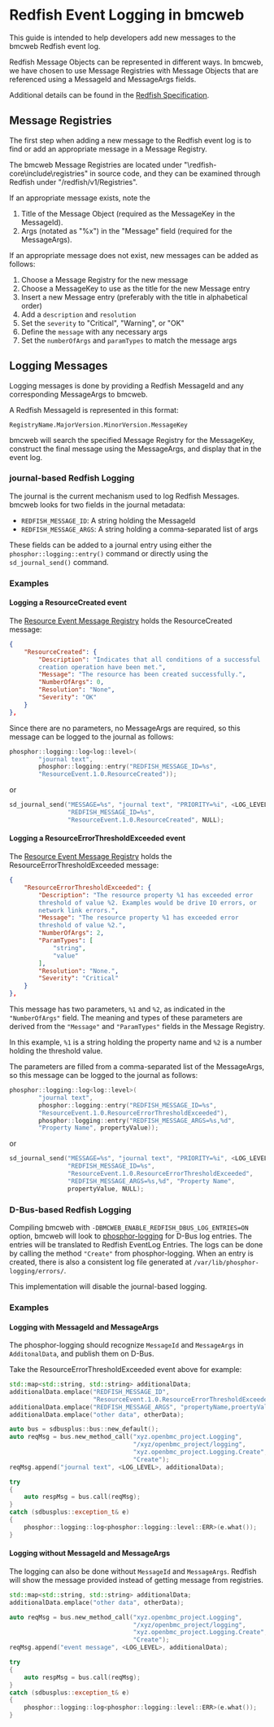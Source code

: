 # Redfish Event Logging in bmcweb

This guide is intended to help developers add new messages to the bmcweb Redfish
event log.

Redfish Message Objects can be represented in different ways. In bmcweb, we have
chosen to use Message Registries with Message Objects that are referenced using
a MessageId and MessageArgs fields.

Additional details can be found in the
[Redfish Specification](http://redfish.dmtf.org/schemas/DSP0266_1.6.1.html).

## Message Registries

The first step when adding a new message to the Redfish event log is to find or
add an appropriate message in a Message Registry.

The bmcweb Message Registries are located under
"\redfish-core\include\registries" in source code, and they can be examined
through Redfish under "/redfish/v1/Registries".

If an appropriate message exists, note the

1. Title of the Message Object (required as the MessageKey in the MessageId).
2. Args (notated as "%x") in the "Message" field (required for the MessageArgs).

If an appropriate message does not exist, new messages can be added as follows:

1. Choose a Message Registry for the new message
2. Choose a MessageKey to use as the title for the new Message entry
3. Insert a new Message entry (preferably with the title in alphabetical order)
4. Add a `description` and `resolution`
5. Set the `severity` to "Critical", "Warning", or "OK"
6. Define the `message` with any necessary args
7. Set the `numberOfArgs` and `paramTypes` to match the message args

## Logging Messages

Logging messages is done by providing a Redfish MessageId and any corresponding
MessageArgs to bmcweb.

A Redfish MessageId is represented in this format:

`RegistryName.MajorVersion.MinorVersion.MessageKey`

bmcweb will search the specified Message Registry for the MessageKey, construct
the final message using the MessageArgs, and display that in the event log.

### journal-based Redfish Logging

The journal is the current mechanism used to log Redfish Messages. bmcweb looks
for two fields in the journal metadata:

- `REDFISH_MESSAGE_ID`: A string holding the MessageId
- `REDFISH_MESSAGE_ARGS`: A string holding a comma-separated list of args

These fields can be added to a journal entry using either the
`phosphor::logging::entry()` command or directly using the `sd_journal_send()`
command.

### Examples

#### Logging a ResourceCreated event

The
[Resource Event Message Registry](https://redfish.dmtf.org/registries/ResourceEvent.1.0.0.json)
holds the ResourceCreated message:

```json
{
    "ResourceCreated": {
        "Description": "Indicates that all conditions of a successful
        creation operation have been met.",
        "Message": "The resource has been created successfully.",
        "NumberOfArgs": 0,
        "Resolution": "None",
        "Severity": "OK"
    }
},
```

Since there are no parameters, no MessageArgs are required, so this message can
be logged to the journal as follows:

```cpp
phosphor::logging::log<log::level>(
        "journal text",
        phosphor::logging::entry("REDFISH_MESSAGE_ID=%s",
        "ResourceEvent.1.0.ResourceCreated"));
```

or

```cpp
sd_journal_send("MESSAGE=%s", "journal text", "PRIORITY=%i", <LOG_LEVEL>,
                "REDFISH_MESSAGE_ID=%s",
                "ResourceEvent.1.0.ResourceCreated", NULL);
```

#### Logging a ResourceErrorThresholdExceeded event

The
[Resource Event Message Registry](https://redfish.dmtf.org/registries/ResourceEvent.1.0.0.json)
holds the ResourceErrorThresholdExceeded message:

```json
{
    "ResourceErrorThresholdExceeded": {
        "Description": "The resource property %1 has exceeded error
        threshold of value %2. Examples would be drive IO errors, or
        network link errors.",
        "Message": "The resource property %1 has exceeded error
        threshold of value %2.",
        "NumberOfArgs": 2,
        "ParamTypes": [
            "string",
            "value"
        ],
        "Resolution": "None.",
        "Severity": "Critical"
    }
},
```

This message has two parameters, `%1` and `%2`, as indicated in the
`"NumberOfArgs"` field. The meaning and types of these parameters are derived
from the `"Message"` and `"ParamTypes"` fields in the Message Registry.

In this example, `%1` is a string holding the property name and `%2` is a number
holding the threshold value.

The parameters are filled from a comma-separated list of the MessageArgs, so
this message can be logged to the journal as follows:

```cpp
phosphor::logging::log<log::level>(
        "journal text",
        phosphor::logging::entry("REDFISH_MESSAGE_ID=%s",
        "ResourceEvent.1.0.ResourceErrorThresholdExceeded"),
        phosphor::logging::entry("REDFISH_MESSAGE_ARGS=%s,%d",
        "Property Name", propertyValue));
```

or

```cpp
sd_journal_send("MESSAGE=%s", "journal text", "PRIORITY=%i", <LOG_LEVEL>,
                "REDFISH_MESSAGE_ID=%s",
                "ResourceEvent.1.0.ResourceErrorThresholdExceeded",
                "REDFISH_MESSAGE_ARGS=%s,%d", "Property Name",
                propertyValue, NULL);
```

### D-Bus-based Redfish Logging

Compiling bmcweb with `-DBMCWEB_ENABLE_REDFISH_DBUS_LOG_ENTRIES=ON` option,
bmcweb will look to
[phosphor-logging](https://github.com/openbmc/phosphor-logging) for D-Bus log
entries. The entries will be translated to Redfish EventLog Entries. The logs
can be done by calling the method `"Create"` from phosphor-logging. When an
entry is created, there is also a consistent log file generated at
`/var/lib/phosphor-logging/errors/`.

This implementation will disable the journal-based logging.

### Examples

#### Logging with MessageId and MessageArgs

The phosphor-logging should recognize `MessageId` and `MessageArgs` in
`AdditonalData`, and publish them on D-Bus.

Take the ResourceErrorThresholdExceeded event above for example:

```cpp
std::map<std::string, std::string> additionalData;
additionalData.emplace("REDFISH_MESSAGE_ID",
                       "ResourceEvent.1.0.ResourceErrorThresholdExceeded");
additionalData.emplace("REDFISH_MESSAGE_ARGS", "propertyName,proertyValue");
additionalData.emplace("other data", otherData);

auto bus = sdbusplus::bus::new_default();
auto reqMsg = bus.new_method_call("xyz.openbmc_project.Logging",
                                  "/xyz/openbmc_project/logging",
                                  "xyz.openbmc_project.Logging.Create",
                                  "Create");
reqMsg.append("journal text", <LOG_LEVEL>, additionalData);

try
{
    auto respMsg = bus.call(reqMsg);
}
catch (sdbusplus::exception_t& e)
{
    phosphor::logging::log<phosphor::logging::level::ERR>(e.what());
}
```

#### Logging without MessageId and MessageArgs

The logging can also be done without `MessageId` and `MessageArgs`. Redfish will
show the message provided instead of getting message from registries.

```cpp
std::map<std::string, std::string> additionalData;
additionalData.emplace("other data", otherData);

auto reqMsg = bus.new_method_call("xyz.openbmc_project.Logging",
                                  "/xyz/openbmc_project/logging",
                                  "xyz.openbmc_project.Logging.Create",
                                  "Create");
reqMsg.append("event message", <LOG_LEVEL>, additionalData);

try
{
    auto respMsg = bus.call(reqMsg);
}
catch (sdbusplus::exception_t& e)
{
    phosphor::logging::log<phosphor::logging::level::ERR>(e.what());
}
```
